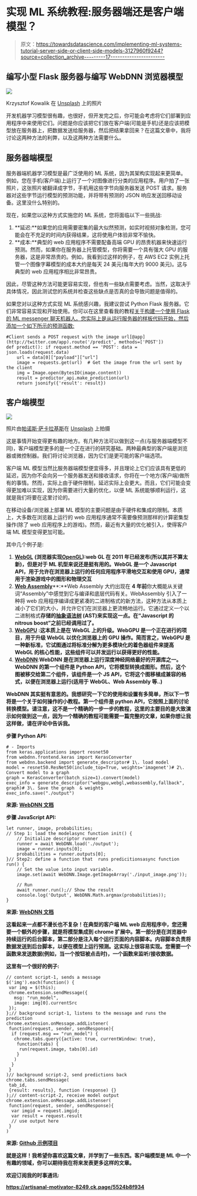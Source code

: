 # 实现 ML 系统教程:服务器端还是客户端模型？

> 原文：<https://towardsdatascience.com/implementing-ml-systems-tutorial-server-side-or-client-side-models-3127960f9244?source=collection_archive---------17----------------------->

## 编写小型 Flask 服务器与编写 WebDNN 浏览器模型

![](img/1bc62270cbbb76d1bd90d3b7885eef42.png)

Krzysztof Kowalik 在 [Unsplash](https://unsplash.com?utm_source=medium&utm_medium=referral) 上的照片

开发机器学习模型很有趣，也很好，但开发完之后，你可能会考虑将它们部署到应用程序中来使用它们。问题是你应该把它们放在客户端(可能是手机)还是应该把模型放在服务器上，把数据发送给服务器，然后把结果拿回来？在这篇文章中，我将讨论这两种方法的利弊，以及这两种方法需要什么。

## 服务器端模型

服务器端机器学习模型是最广泛使用的 ML 系统，因为其架构实现起来更简单。例如，您在手机(客户端)上运行了一个对图像进行分类的应用程序。用户拍了一张照片，这张照片被翻译成字节，手机用这些字节向服务器发送 POST 请求。服务器对这些字节运行模型的预测功能，并将带有预测的 JSON 响应发送回移动设备。这里没什么特别的。

现在，如果您以这种方式实施您的 ML 系统，您将面临以下一些挑战:

1.  **延迟:**如果您的应用需要密集的最大似然预测，如实时视频对象检测，您可能会在不充足的时间内获得结果，这将使用户体验非常不愉快。
2.  **成本:**典型的 web 应用程序不需要配备高端 GPU 的昂贵机器来快速运行预测。然而，如果你在服务器上托管模型，你将需要一个具有强大 GPU 的服务器，这是非常昂贵的。例如，我看到过这样的例子，在 AWS EC2 实例上托管一个图像字幕模型的成本大约是每天 24 美元(每年大约 9000 美元)。这与典型的 web 应用程序相比非常昂贵。

因此，尽管这种方法可能更容易实现，但也有一些缺点需要考虑。当然，这取决于具体情况，因此测试您的系统并检查这些缺点是否真的会导致问题是值得的。

如果您对以这种方式实现 ML 系统感兴趣，我建议尝试 Python Flask 服务器。它们非常容易实现和开始使用。你可以在这里查看我的教程[关于构建一个使用 Flask 的 ML messenger 聊天机器人。您实际上是从运行服务器的样板代码开始，然后添加一个如下所示的预测函数:](/how-to-build-a-ml-powered-image-translation-messenger-chatbot-in-less-than-24-hours-1bf9d7b88f8b)

```
#Client sends a POST request with the image url[@app](http://twitter.com/app).route('/predict', methods=['POST'])
def predict(): if request.method == 'POST': data = json.loads(request.data)
    url = data[0]["payload"]["url"]
    image = requests.get(url)  # Get the image from the url sent by the client
    img = Image.open(BytesIO(image.content))
    result = predictor_api.make_prediction(url)
    return jsonify({'result': result})
```

## 客户端模型

![](img/94e50d4ca2f7273f0fe921c19680db62.png)

照片由[帕诺斯·萨卡拉基斯](https://unsplash.com/@meymigrou?utm_source=medium&utm_medium=referral)在 [Unsplash](https://unsplash.com?utm_source=medium&utm_medium=referral) 上拍摄

这是事情开始变得更有趣的地方。有几种方法可以做到这一点(与服务器端模型不同)，客户端模型更多的是一个正在进行的研究基础。两种最典型的客户端是浏览器或微控制器。我们将讨论浏览器，因为它们是更可能的客户端选项。

客户端 ML 模型当然比服务器端模型便宜得多，并且理论上它们应该具有更低的延迟，因为你不会向另一个服务器发送和接收请求，你将在一个地方(客户端)做所有的事情。然而，实际上由于硬件限制，延迟实际上会更大。而且，它们可能会变得更加难以实现，因为你需要进行大量的优化，以便 ML 系统能够顺利运行，这就是我们将要在这里讨论的。

在移动设备/浏览器上部署 ML 模型的主要问题是由于硬件和集成的限制。本质上，大多数在浏览器上运行的 web 应用程序通常不需要像预测那样的计算密集型操作(除了 web 应用程序上的游戏)。然而，最近有大量的优化被引入，使得客户端 ML 模型变得更加可能。

其中几个例子是:

1.  [**WebGL**](https://www.khronos.org/webgl/) **(浏览器实现**[**OpenGL**](https://www.opengl.org//)**):**web GL 在 2011 年已经发布**(所以其并不算太新)，但是对于 ML 机型来说还是挺有用的。WebGL 是一个 Javascript API，用于允许在浏览器上运行的任何应用程序平滑地交互和使用 GPU，通常用于渲染游戏中的图形和物理交互**
2.  [**Web Assembly**](https://webassembly.org/)**:**Web Assembly 大约出现在 **4 年前**你大概能从关键词“Assembly”中感觉到它与编译和底层代码有关。WebAssembly 引入了一种将 web 应用程序编译成更紧凑的二进制格式的新方法，这种方法从本质上减小了它们的大小，并允许它们在浏览器上更流畅地运行。它通过定义一个以二进制格式[](https://github.com/WebAssembly/design/blob/master/BinaryEncoding.md)**存储的[抽象语法树](https://github.com/WebAssembly/design/blob/master/AstSemantics.md#abstract-syntax-tree-semantics) (AST)来实现这一点。在“Javascript 的 nitrous boost”之前已经调用过了。**
3.  **[**WebGPU**](https://www.w3.org/TR/webgpu/) :这本质上是在 WebGL 上的升级。WebGPU 是一个正在进行的项目，用于升级 WebGL 以优化浏览器上的 GPU 操作。简而言之，WebGPU 是一种新标准，它试图通过将标准分解为更多模块化的着色器组件来提高 WebGL 的核心性能，这些组件可以并发运行以获得更好的性能。**
4.  **[**WebDNN**](https://mil-tokyo.github.io/webdnn/)**:**WebDNN 是在浏览器上运行深度神经网络最好的开源库之一。WebDNN 的第一个组件是 Python API，它将模型转换成图形。然后，这个图被移交给第二个组件，该组件是一个 JS API，它将这个图移植成兼容的格式，以便在浏览器上运行(适用于 WebGL、Web Assembly 等..)**

**WebDNN 其实挺有意思的。我想研究一下它的使用和设置有多简单，所以下一节将是一个关于如何操作的小教程。第一个组件是 python API，它按照上面的讨论转换模型。请注意，这不是一个精确的一步一步的教程，这里的主要目的是大致演示如何做到这一点，因为一个精确的教程可能需要一篇完整的文章，如果你想让我这样做，请在评论中告诉我。**

**步骤 Python API:**

```
# - Imports
from keras.applications import resnet50
from webdnn.frontend.keras import KerasConverter
from webdnn.backend import generate_descriptor# 1\. load model
model = resnet50.ResNet50(include_top=True, weights='imagenet')# 2\. Convert model to a graph
graph = KerasConverter(batch_size=1).convert(model)
exec_info = generate_descriptor("webgpu,webgl,webassembly,fallback", graph)# 3\. Save the graph  & weights
exec_info.save("./output")
```

**来源: [WebDNN 文档](https://github.com/mil-tokyo/webdnn)**

**步骤 JavaScript API:**

```
let runner, image, probabilities;
// Step 1: load the modelasync function init() {
    // Initialize descriptor runner
    runner = await WebDNN.load('./output');
    image = runner.inputs[0]; 
    probabilities = runner.outputs[0];
}// Step2: define a function that  runs predicitionsasync function run() {
    // Set the value into input variable.
    image.set(await WebDNN.Image.getImageArray('./input_image.png'));

    // Run
    await runner.run();// Show the result
    console.log('Output', WebDNN.Math.argmax(probabilities));
}
```

**来源: [WebDNN 文档](https://github.com/mil-tokyo/webdnn)**

**这看起来一点都不漫长也不复杂！在典型的客户端 ML web 应用程序中，您还需要一个额外的步骤，就是将模型集成到 chrome 扩展中。第一部分是在浏览器中持续运行的后台脚本，第二部分是注入每个运行页面的内容脚本。内容脚本负责将数据发送到后台脚本，以便在模型上运行预测。这实际上很容易实现。您需要一个函数来发送数据(例如，当一个按钮被点击时)，一个函数来监听/接收数据。**

**这里有一个很好的例子:**

```
// content script-1, sends a message
$('img').each(function() {
 var img = $(this);
 chrome.extension.sendMessage({
   msg: "run_model",
   image: img[0].currentSrc
 });
};// background script-1, listens to the message and runs the prediction
chrome.extension.onMessage.addListener(
 function(request, sender, sendResponse){
  if (request.msg == "run_model") {
   chrome.tabs.query({active: true, currentWindow: true},
    function(tabs) {
     run(request.image, tabs[0].id)
    }
   )
  }
 }
)// background script-2, send predictions back
chrome.tabs.sendMessage(
 tab_id,
 {result: results}, function (response) {}
);// content-script-2, receive model output
chrome.extension.onMessage.addListenser(
 function(request, sender, sendResponse){
  var imgid = request.imgid;
  var result = request.result
  // use output here
 }
)
```

**来源: [Github 示例项目](https://github.com/milhidaka/chainer-image-caption/blob/master/webdnn/index.js)**

**就是这样！我希望你喜欢这篇文章，并学到了一些东西。客户端模型是 ML 中一个有趣的领域，你可以期待我在将来发表更多这样的文章。**

**欢迎订阅我的时事通讯:**

**https://artisanal-motivator-8249.ck.page/5524b8f934**